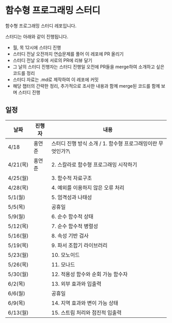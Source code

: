 # 함수형 프로그래밍 스터디

함수형 프로그래밍 스터디 레포입니다.

스터디는 아래와 같이 진행됩니다.

- 월, 목 12시에 스터디 진행
- 스터디 전날 오전까지 연습문제를 풀어 이 레포에 PR 올리기
- 스터디 전날 오후에 서로의 PR에 리뷰 달기
- 그 날의 스터디 진행자는 스터디 진행일 오전에 PR들을 merge하여 소개하고 싶은 코드를 정리
- 스터디 자료는 .md로 제작하여 이 레포에 커밋
- 해당 챕터의 간략한 정리, 추가적으로 조사한 내용과 함께 merge된 코드를 함께 보며 스터디 진행

## 일정

| 날짜 | 진행자 | 내용                                                        |
| ---- | ------ | ----------------------------------------------------------- |
| 4/18 | 홍연준 | 스터디 진행 방식 소개 / 1. 함수형 프로그래밍이란 무엇인가?\ |
|  4/21(목) | 홍연준 | 2. 스칼라로 함수형 프로그래밍 시작하기 |
|  4/25(월) | | 3. 함수적 자료구조 |
|  4/28(목) | | 4. 예외를 이용하지 않은 오류 처리 |
|  5/1(월) | | 5. 엄격성과 나태성 |
|  5/5(목) | | 공휴일 |
|  5/9(월) | | 6. 순수 함수적 상태 |
|  5/12(목) | | 7. 순수 함수적 병렬성 |
|  5/16(월) | | 8. 속성 기반 검사 |
|  5/19(목) | | 9. 파서 조합기 라이브러리 |
|  5/23(월) | | 10. 모노이드 |
|  5/26(목) | | 11. 모나드 |
|  5/30(월) | | 12. 적용성 함수와 순회 가능 함수자 |
|  6/2(목) | | 13. 외부 효과와 입출력 |
|  6/6(월) | | 공휴일 |
| 6/9(목) | | 14. 지역 효과와 변이 가능 상태 |
| 6/13(월) | | 15. 스트림 처리와 점진적 입출력 |